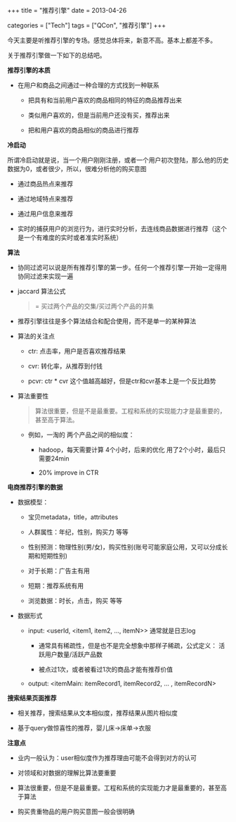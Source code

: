 +++
title = "推荐引擎"
date = 2013-04-26

categories = ["Tech"]
tags = ["QCon", "推荐引擎"]
+++

今天主要是听推荐引擎的专场。感觉总体将来，新意不高。基本上都差不多。

关于推荐引擎做一下如下的总结吧。

**推荐引擎的本质**

- 在用户和商品之间通过一种合理的方式找到一种联系

    - 把具有和当前用户喜欢的商品相同的特征的商品推荐出来

    - 类似用户喜欢的，但是当前用户还没有买，推荐出来

    - 把和用户喜欢的商品相似的商品进行推荐

**冷启动**

所谓冷启动就是说，当一个用户刚刚注册，或者一个用户初次登陆，那么他的历史数据为0，或者很少，所以，很难分析他的购买意图

- 通过商品热点来推荐

- 通过地域特点来推荐

- 通过用户信息来推荐

- 实时的捕获用户的浏览行为，进行实时分析，去连线商品数据进行推荐（这个是一个有难度的实时或者准实时系统）

**算法**

- 协同过滤可以说是所有推荐引擎的第一步。任何一个推荐引擎一开始一定得用协同过滤来实现一遍

- jaccard 算法公式

    >= 买过两个产品的交集/买过两个产品的并集

- 推荐引擎往往是多个算法结合和配合使用，而不是单一的某种算法

- 算法的关注点

    - ctr: 点击率，用户是否喜欢推荐结果
    
    - cvr: 转化率，从推荐到付钱

    - pcvr: ctr * cvr  这个值越高越好，但是ctr和cvr基本上是一个反比趋势

- 算法重要性

    > 算法很重要，但是不是最重要。工程和系统的实现能力才是最重要的，甚至高于算法。

    - 例如，一淘的 两个产品之间的相似度：

        - hadoop，每天需要计算 4个小时，后来的优化 用了2个小时，最后只需要24min
         
        - 20% improve in CTR


**电商推荐引擎的数据**

- 数据模型：
  
    - 宝贝metadata，title，attributes

    - 人群属性：年纪，性别，购买力 等等

    - 性别预测：物理性别(男/女)，购买性别(账号可能家庭公用，又可以分成长期和短期性别)

    - 对于长期：广告主有用

    - 短期：推荐系统有用

    - 浏览数据：时长，点击，购买 等等

- 数据形式

    - input: <userId, <item1, item2, …, itemN>> 通常就是日志log

        - 通常具有稀疏性，但是也不是完全想象中那样子稀疏，公式定义： 活跃用户数量/活跃产品数
   
        - 被点过1次，或者被看过1次的商品才能有推荐价值

    - output: <itemMain: itemRecord1, itemRecord2, … , itemRecordN>


**搜索结果页面推荐**

- 相关推荐，搜索结果从文本相似度，推荐结果从图片相似度

- 基于query做惊喜性的推荐，婴儿床->床单->衣服


**注意点**

- 业内一般认为：user相似度作为推荐理由可能不会得到对方的认可

- 对领域和对数据的理解比算法要重要

- 算法很重要，但是不是最重要。工程和系统的实现能力才是最重要的，甚至高于算法

- 购买贵重物品的用户购买意图一般会很明确

